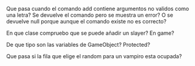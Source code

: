 Que pasa cuando el comando add contiene argumentos no validos como una letra?
Se devuelve el comando pero se muestra un error? O se devuelve null porque aunque 
el comando existe no es correcto?

En que clase compruebo que se puede añadir un slayer? En game?

De que tipo son las variables de GameObject? Protected?

Que pasa si la fila que elige el random para un vampiro esta ocupada?
